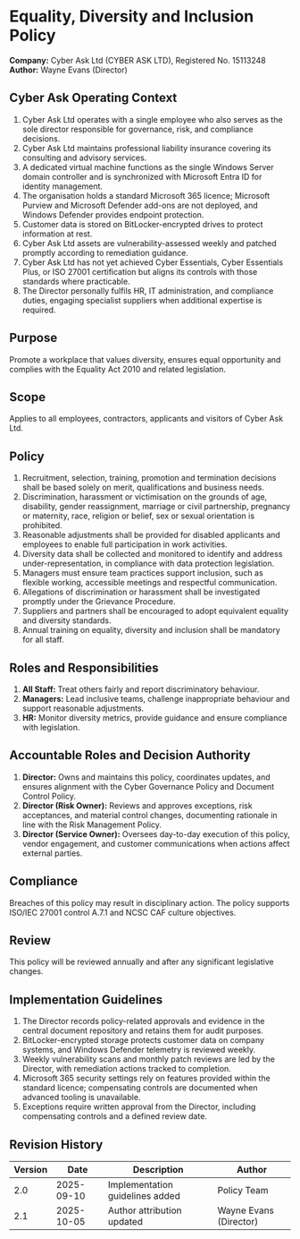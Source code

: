 # Equality, Diversity and Inclusion Policy

**Company:** Cyber Ask Ltd (CYBER ASK LTD), Registered No. 15113248
**Author:** Wayne Evans (Director)

## Cyber Ask Operating Context

1. Cyber Ask Ltd operates with a single employee who also serves as the sole director responsible for governance, risk, and compliance decisions.
2. Cyber Ask Ltd maintains professional liability insurance covering its consulting and advisory services.
3. A dedicated virtual machine functions as the single Windows Server domain controller and is synchronized with Microsoft Entra ID for identity management.
4. The organisation holds a standard Microsoft 365 licence; Microsoft Purview and Microsoft Defender add-ons are not deployed, and Windows Defender provides endpoint protection.
5. Customer data is stored on BitLocker-encrypted drives to protect information at rest.
6. Cyber Ask Ltd assets are vulnerability-assessed weekly and patched promptly according to remediation guidance.
7. Cyber Ask Ltd has not yet achieved Cyber Essentials, Cyber Essentials Plus, or ISO 27001 certification but aligns its controls with those standards where practicable.
8. The Director personally fulfils HR, IT administration, and compliance duties, engaging specialist suppliers when additional expertise is required.



## Purpose
Promote a workplace that values diversity, ensures equal opportunity and complies with the Equality Act 2010 and related legislation.

## Scope
Applies to all employees, contractors, applicants and visitors of Cyber Ask Ltd.

## Policy
1. Recruitment, selection, training, promotion and termination decisions shall be based solely on merit, qualifications and business needs.
2. Discrimination, harassment or victimisation on the grounds of age, disability, gender reassignment, marriage or civil partnership, pregnancy or maternity, race, religion or belief, sex or sexual orientation is prohibited.
3. Reasonable adjustments shall be provided for disabled applicants and employees to enable full participation in work activities.
4. Diversity data shall be collected and monitored to identify and address under-representation, in compliance with data protection legislation.
5. Managers must ensure team practices support inclusion, such as flexible working, accessible meetings and respectful communication.
6. Allegations of discrimination or harassment shall be investigated promptly under the Grievance Procedure.
7. Suppliers and partners shall be encouraged to adopt equivalent equality and diversity standards.
8. Annual training on equality, diversity and inclusion shall be mandatory for all staff.

## Roles and Responsibilities
1. **All Staff:** Treat others fairly and report discriminatory behaviour.
2. **Managers:** Lead inclusive teams, challenge inappropriate behaviour and support reasonable adjustments.
3. **HR:** Monitor diversity metrics, provide guidance and ensure compliance with legislation.

## Accountable Roles and Decision Authority

1. **Director:** Owns and maintains this policy, coordinates updates, and ensures alignment with the Cyber Governance Policy and Document Control Policy.
2. **Director (Risk Owner):** Reviews and approves exceptions, risk acceptances, and material control changes, documenting rationale in line with the Risk Management Policy.
3. **Director (Service Owner):** Oversees day-to-day execution of this policy, vendor engagement, and customer communications when actions affect external parties.


## Compliance
Breaches of this policy may result in disciplinary action. The policy supports ISO/IEC 27001 control A.7.1 and NCSC CAF culture objectives.

## Review
This policy will be reviewed annually and after any significant legislative changes.

## Implementation Guidelines
1. The Director records policy-related approvals and evidence in the central document repository and retains them for audit purposes.
2. BitLocker-encrypted storage protects customer data on company systems, and Windows Defender telemetry is reviewed weekly.
3. Weekly vulnerability scans and monthly patch reviews are led by the Director, with remediation actions tracked to completion.
4. Microsoft 365 security settings rely on features provided within the standard licence; compensating controls are documented when advanced tooling is unavailable.
5. Exceptions require written approval from the Director, including compensating controls and a defined review date.


## Revision History

| Version | Date | Description | Author |
| ------- | ---------- | ----------------------- | ------ |
| 2.0     | 2025-09-10 | Implementation guidelines added | Policy Team |
| 2.1     | 2025-10-05 | Author attribution updated | Wayne Evans (Director) |
